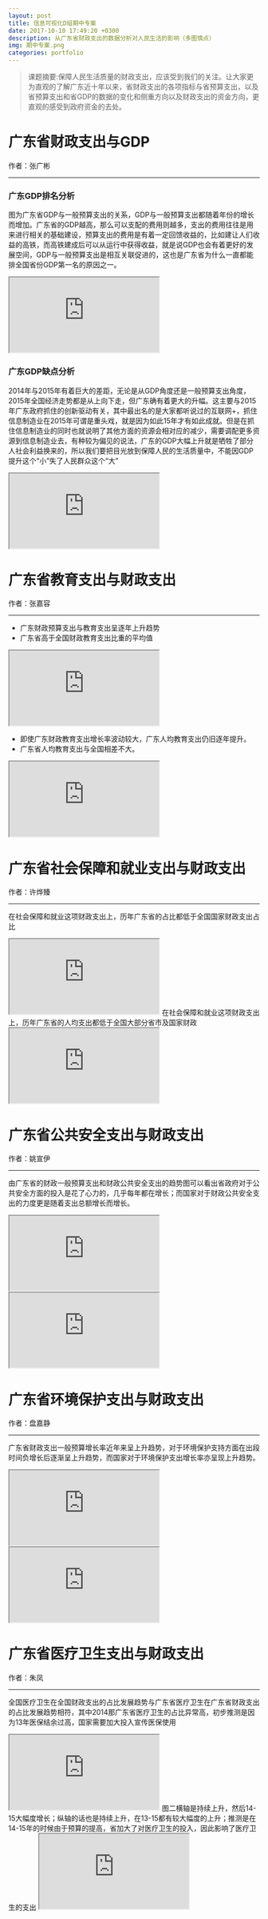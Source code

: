 ```yaml
---
layout: post
title: 信息可视化D组期中专案
date: 2017-10-10 17:49:20 +0300
description: 从广东省财政支出的数据分析对人民生活的影响（多图慎点）
img: 期中专案.png
categories: portfolio
---
```


>课题摘要:保障人民生活质量的财政支出，应该受到我们的关注。让大家更为直观的了解广东近十年以来，省财政支出的各项指标与省预算支出，以及省预算支出和省GDP的数据的变化和侧重方向以及财政支出的资金方向，更直观的感受到政府资金的去处。<br/>  


# 广东省财政支出与GDP
作者：张广彬

------
### 广东GDP排名分析
图为广东省GDP与一般预算支出的关系，GDP与一般预算支出都随着年份的增长而增加。广东省的GDP越高，那么可以支配的费用则越多，支出的费用往往是用来进行相关的基础建设，预算支出的费用是有着一定回馈收益的，比如建让人们收益的高铁，而高铁建成后可以从运行中获得收益，就是说GDP也会有着更好的发展空间，GDP与一般预算支出是相互关联促进的，这也是广东省为什么一直都能排全国省份GDP第一名的原因之一。
<iframe src="https://public.tableau.com/views/GDP_202/1?:embed=y&:display_count=yes&publish=yes/Dashboard1?:showVizHome=no&:embed=true"></iframe>

### 广东GDP缺点分析
2014年与2015年有着巨大的差距，无论是从GDP角度还是一般预算支出角度，2015年全国经济走势都是从上向下走，但广东确有着更大的升幅。这主要与2015年广东政府抓住的创新驱动有关，其中最出名的是大家都听说过的互联网+，抓住信息制造业在2015年可谓是重头戏，就是因为如此15年才有如此成就。但是在抓住信息制造业的同时也就说明了其他方面的资源会相对应的减少，需要调配更多资源到信息制造业去，有种较为偏见的说法，广东的GDP大幅上升就是牺牲了部分人社会利益换来的，所以我们要把目光放到保障人民的生活质量中，不能因GDP提升这个“小”失了人民群众这个“大”				
<iframe src="https://public.tableau.com/views/GDP_203/1?:embed=y&:display_count=yes&publish=yes/Dashboard1?:showVizHome=no&:embed=true"></iframe>
	
# 广东省教育支出与财政支出
作者：张嘉容

------
- 广东财政预算支出与教育支出呈逐年上升趋势
- 广东省高于全国财政教育支出比重的平均值
<iframe src="https://public.tableau.com/views/_16091/1?:embed=y&:display_count=yes/Dashboard1?:showVizHome=no&:embed=true"></iframe>
	
- 即使广东财政教育支出增长率波动较大，广东人均教育支出仍旧逐年提升。
- 广东省人均教育支出与全国相差不大。
<iframe src="https://public.tableau.com/views/_16272/1?:embed=y&:display_count=yes/Dashboard1?:showVizHome=no&:embed=true"></iframe>

# 广东省社会保障和就业支出与财政支出
作者：许烨臻

------
在社会保障和就业这项财政支出上，历年广东省的占比都低于全国国家财政支出占比
<iframe src="https://public.tableau.com/views/_16087/1?:embed=y&:display_count=yes/Dashboard1?:showVizHome=no&:embed=true"></iframe>	
在社会保障和就业这项财政支出上，历年广东省的人均支出都低于全国大部分省市及国家财政		
<iframe src="https://public.tableau.com/views/_16089/1?:embed=y&:display_count=yes/Dashboard1?:showVizHome=no&:embed=true"></iframe>

# 广东省公共安全支出与财政支出
作者：姚宣伊

------
由广东省的财政一般预算支出和财政公共安全支出的趋势图可以看出省政府对于公共安全方面的投入是花了心力的，几乎每年都在增长；而国家对于财政公共安全支出的力度更是随着支出总额增长而增长。
<iframe src="https://public.tableau.com/views/_15731/1?:embed=y&:display_count=yes/Dashboard1?:showVizHome=no&:embed=true"></iframe>
<iframe src="https://public.tableau.com/views/_15732/1?:embed=y&:display_count=yes/Dashboard1?:showVizHome=no&:embed=true"></iframe>

# 广东省环境保护支出与财政支出
作者：盘嘉静

------
广东省财政支出一般预算增长率近年来呈上升趋势，对于环境保护支持方面在出段时间负增长后逐渐呈上升趋势，而国家对于环境保护支出增长率亦呈现上升趋势。
<iframe src="https://public.tableau.com/views/_16264/1?:embed=y&:display_count=yes/Dashboard1?:showVizHome=no&:embed=true"></iframe>
<iframe src="https://public.tableau.com/views/1_4515/1?:embed=y&:display_count=yes&publish=yes/Dashboard1?:showVizHome=no&:embed=true"></iframe>				

# 广东省医疗卫生支出与财政支出	
作者：朱凤

------
全国医疗卫生在全国财政支出的占比发展趋势与广东省医疗卫生在广东省财政支出的占比发展趋势相符，其中2014那广东省医疗卫生的占比异常高，初步推测是因为13年医保结余过高，国家需要加大投入宣传医保使用
<iframe src="https://public.tableau.com/views/_15959/1?:embed=y&:display_count=yes/Dashboard1?:showVizHome=no&:embed=true"></iframe>
图二横轴是持续上升，然后14-15大幅度增长；纵轴的话也是持续上升，在13-15都有较大幅度的上升；推测是在14-15年的时候由于预算的提高，省加大了对医疗卫生的投入，因此影响了医疗卫生的支出
<iframe src="https://public.tableau.com/views/1_4358/1?:embed=y&:display_count=yes/Dashboard1?:showVizHome=no&:embed=true"></iframe>